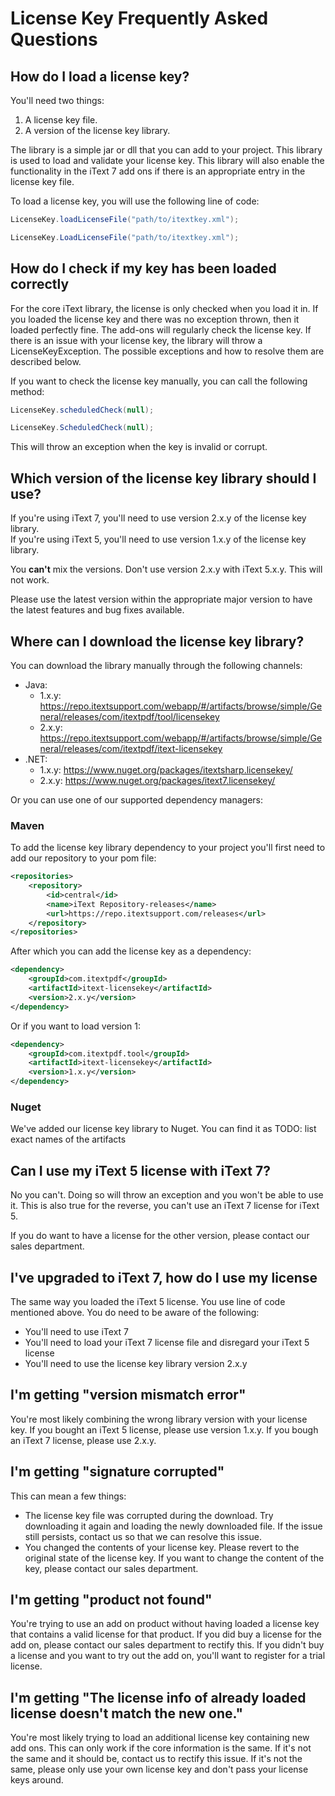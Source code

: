 # License Key Frequently Asked Questions


## How do I load a license key?
You'll need two things:  
1. A license key file.  
2. A version of the license key library. 

The library is a simple jar or dll that you can add to your project. This library is used to load and validate your license key. This library will also enable the functionality in the iText 7 add ons if there is an appropriate entry in the license key file.

To load a license key, you will use the following line of code:

```Java
LicenseKey.loadLicenseFile("path/to/itextkey.xml");
```

```C#
LicenseKey.LoadLicenseFile("path/to/itextkey.xml");
```

## How do I check if my key has been loaded correctly
For the core iText library, the license is only checked when you load it in. If you loaded the license key and there was no exception thrown, then it loaded perfectly fine. The add-ons will regularly check the license key. If there is an issue with your license key, the library will throw a LicenseKeyException. The possible exceptions and how to resolve them are described below.

If you want to check the license key manually, you can call the following method:

```Java
LicenseKey.scheduledCheck(null);
```

```C#
LicenseKey.ScheduledCheck(null);
```

This will throw an exception when the key is invalid or corrupt.


## Which version of the license key library should I use?
If you're using iText 7, you'll need to use version 2.x.y of the license key library.  
If you're using iText 5, you'll need to use version 1.x.y of the license key library.

You **can't** mix the versions. Don't use version 2.x.y with iText 5.x.y. This will not work.

Please use the latest version within the appropriate major version to have the latest features and bug fixes available.


## Where can I download the license key library?
You can download the library manually through the following channels:
- Java: 
  - 1.x.y: https://repo.itextsupport.com/webapp/#/artifacts/browse/simple/General/releases/com/itextpdf/tool/licensekey
  - 2.x.y: https://repo.itextsupport.com/webapp/#/artifacts/browse/simple/General/releases/com/itextpdf/itext-licensekey
- .NET:
  - 1.x.y: https://www.nuget.org/packages/itextsharp.licensekey/
  - 2.x.y: https://www.nuget.org/packages/itext7.licensekey/
  
Or you can use one of our supported dependency managers:  

### Maven
To add the license key library dependency to your project you'll first need to add our repository to your pom file:

```xml
<repositories>
    <repository>
        <id>central</id>
        <name>iText Repository-releases</name>
        <url>https://repo.itextsupport.com/releases</url>
    </repository>
</repositories>
```

After which you can add the license key as a dependency:

```xml
<dependency>
    <groupId>com.itextpdf</groupId>
    <artifactId>itext-licensekey</artifactId>
    <version>2.x.y</version>
</dependency>
```

Or if you want to load version 1:

```xml
<dependency>
    <groupId>com.itextpdf.tool</groupId>
    <artifactId>itext-licensekey</artifactId>
    <version>1.x.y</version>
</dependency>
```

### Nuget
We've added our license key library to Nuget. You can find it as TODO: list exact names of the artifacts

## Can I use my iText 5 license with iText 7?
No you can't. Doing so will throw an exception and you won't be able to use it. This is also true for the reverse, you can't use an iText 7 license for iText 5.

If you do want to have a license for the other version, please contact our sales department.


## I've upgraded to iText 7, how do I use my license
The same way you loaded the iText 5 license. You use line of code mentioned above. You do need to be aware of the following:
- You'll need to use iText 7
- You'll need to load your iText 7 license file and disregard your iText 5 license
- You'll need to use the license key library version 2.x.y


## I'm getting "version mismatch error"
You're most likely combining the wrong library version with your license key. If you bought an iText 5 license, please use version 1.x.y. If you bough an iText 7 license, please use 2.x.y.


## I'm getting "signature corrupted"
This can mean a few things:
- The license key file was corrupted during the download. Try downloading it again and loading the newly downloaded file. If the issue still persists, contact us so that we can resolve this issue.
- You changed the contents of your license key. Please revert to the original state of the license key. If you want to change the content of the key, please contact our sales department.


## I'm getting "product not found"
You're trying to use an add on product without having loaded a license key that contains a valid license for that product. If you did buy a license for the add on, please contact our sales department to rectify this. If you didn't buy a license and you want to try out the add on, you'll want to register for a trial license.


## I'm getting "The license info of already loaded license doesn't match the new one."
You're most likely trying to load an additional license key containing new add ons. This can only work if the core information is the same. If it's not the same and it should be, contact us to rectify this issue. If it's not the same, please only use your own license key and don't pass your license keys around.